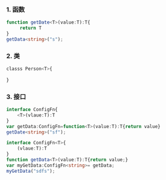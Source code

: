 ### 1. 函数

```typescript
function getDate<T>(value:T):T{
	 return T
}
getData<string>("s");
```

### 2. 类

```typescript
classs Person<T>{
    
}
```

### 3. 接口

```typescript
interface ConfigFn{
    <T>(vlaue:T):T
}
var getData:ConfigFn=function<T>(value:T):T{return value}
getDate<string>("sf");

interface ConfigFn<T>{
    (vlaue:T):T
}
function getData<T>(value:T):T{return value;}
var myGetData:ConfigFn<string>= getData;
myGetData("sdfs");
```

